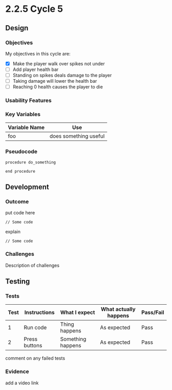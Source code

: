 # 2.2.5 Cycle 5

## Design

### Objectives

My objectives in this cycle are:

* [x] Make the player walk over spikes not under
* [ ] Add player health bar
* [ ] Standing on spikes deals damage to the player
* [ ] Taking damage will lower the health bar
* [ ] Reaching 0 health causes the player to die

### Usability Features

### Key Variables

| Variable Name | Use                   |
| ------------- | --------------------- |
| foo           | does something useful |

### Pseudocode

```
procedure do_something
    
end procedure
```

## Development

### Outcome

put code here

```
// Some code
```

explain

```
// Some code
```

### Challenges

Description of challenges

## Testing

### Tests

| Test | Instructions  | What I expect     | What actually happens | Pass/Fail |
| ---- | ------------- | ----------------- | --------------------- | --------- |
| 1    | Run code      | Thing happens     | As expected           | Pass      |
| 2    | Press buttons | Something happens | As expected           | Pass      |

comment on any failed tests

### Evidence

add a video link

